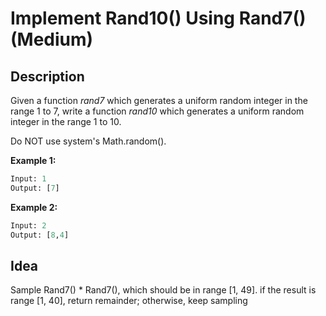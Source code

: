 # Implement Rand10() Using Rand7() (Medium)

## Description
Given a function *rand7* which generates a uniform random integer in the range 1 to 7, write a function *rand10* which generates a uniform random integer in the range 1 to 10.

Do NOT use system's Math.random().


**Example 1:**
```python
Input: 1
Output: [7]
```

**Example 2:**
```python
Input: 2
Output: [8,4]
```

## Idea
Sample Rand7() \* Rand7(), which should be in range [1, 49]. 
if the result is range [1, 40], return remainder; otherwise, keep sampling